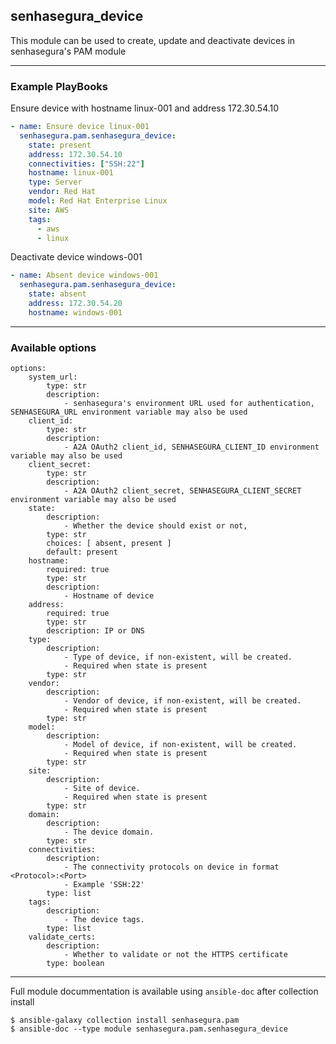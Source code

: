 ## senhasegura_device

This module can be used to create, update and deactivate devices in senhasegura's PAM module

---

### Example PlayBooks

Ensure device with hostname linux-001 and address 172.30.54.10

```yaml
- name: Ensure device linux-001
  senhasegura.pam.senhasegura_device:
    state: present
    address: 172.30.54.10
    connectivities: ["SSH:22"]
    hostname: linux-001
    type: Server
    vendor: Red Hat
    model: Red Hat Enterprise Linux
    site: AWS
    tags:
      - aws
      - linux
```

Deactivate device windows-001

```yaml
- name: Absent device windows-001
  senhasegura.pam.senhasegura_device:
    state: absent
    address: 172.30.54.20
    hostname: windows-001
```

---

### Available options

```
options:
    system_url:
        type: str
        description:
            - senhasegura's environment URL used for authentication, SENHASEGURA_URL environment variable may also be used
    client_id:
        type: str
        description:
            - A2A OAuth2 client_id, SENHASEGURA_CLIENT_ID environment variable may also be used
    client_secret:
        type: str
        description:
            - A2A OAuth2 client_secret, SENHASEGURA_CLIENT_SECRET environment variable may also be used
    state:
        description:
            - Whether the device should exist or not,
        type: str
        choices: [ absent, present ]
        default: present
    hostname:
        required: true
        type: str
        description:
            - Hostname of device
    address:
        required: true
        type: str
        description: IP or DNS
    type:
        description:
            - Type of device, if non-existent, will be created.
            - Required when state is present
        type: str
    vendor:
        description:
            - Vendor of device, if non-existent, will be created.
            - Required when state is present
        type: str
    model:
        description:
            - Model of device, if non-existent, will be created.
            - Required when state is present
        type: str
    site:
        description:
            - Site of device.
            - Required when state is present
        type: str
    domain:
        description:
            - The device domain.
        type: str
    connectivities:
        description:
            - The connectivity protocols on device in format <Protocol>:<Port>
            - Example 'SSH:22'
        type: list
    tags:
        description:
            - The device tags.
        type: list
    validate_certs:
        description:
            - Whether to validate or not the HTTPS certificate
        type: boolean
```

---

Full module docummentation is available using `ansible-doc` after collection install

    $ ansible-galaxy collection install senhasegura.pam
    $ ansible-doc --type module senhasegura.pam.senhasegura_device


